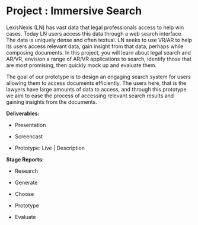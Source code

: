 # Project : Immersive Search

LexisNexis (LN) has vast data that legal professionals access to help win cases. Today LN users access this data through a web search interface. The data is uniquely dense and often textual. LN seeks to use VR/AR to help its users access relevant data, gain insight from that data, perhaps while composing documents. In this project, you will learn about legal search and AR/VR, envision a range of AR/VR applications to search, identify those that are most promising, then quickly mock up and evaluate them.

The goal of our prototype is to design an engaging search system for users allowing them to access documents efficiently. The users here, that is the lawyers have large amounts of data to access, and through this prototype we aim to ease the process of accessing relevant search results and gaining insights from the documents.

**Deliverables:**

  * Presentation

  * Screencast

  * Prototype: Live | Description 


**Stage Reports:**

  * Research

  * Generate

  * Choose

  * Prototype

  * Evaluate

